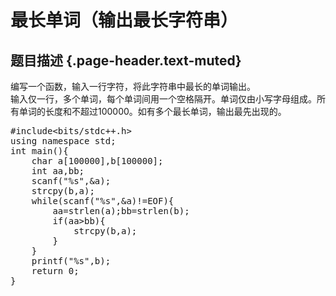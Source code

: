 # 最长单词（输出最长字符串）

## 题目描述 {.page-header.text-muted}

<div class="content">
  编写一个函数，输入一行字符，将此字符串中最长的单词输出。<br /> 输入仅一行，多个单词，每个单词间用一个空格隔开。单词仅由小写字母组成。所有单词的长度和不超过100000。如有多个最长单词，输出最先出现的。
</div>

<div>
  <pre class="EnlighterJSRAW" data-enlighter-language="cpp">#include&lt;bits/stdc++.h&gt;
using namespace std;
int main(){
    char a[100000],b[100000];
    int aa,bb;
    scanf("%s",&a);
    strcpy(b,a);
    while(scanf("%s",&a)!=EOF){
        aa=strlen(a);bb=strlen(b);
        if(aa&gt;bb){
            strcpy(b,a);
        }
    }
    printf("%s",b);
    return 0;
}</pre>
  
  <p>
    &nbsp;
  </p>
</div>
